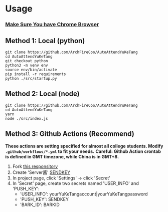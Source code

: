 # Usage
### **<u>Make Sure You have Chrome Browser</u>**

## Method 1: Local (python)
```shell
git clone https://github.com/ArchFireCoo/AutoAttendYuKeTang
cd AutoAttendYuKeTang
git checkout python
python3 -m venv env
source env/bin/activate
pip install -r requirements
python ./src/startup.py
```
## Method 2: Local (node)
```shell
git clone https://github.com/ArchFireCoo/AutoAttendYuKeTang
cd AutoAttendYuKeTang
yarn
node ./src/index.js
```
## Method 3: Github Actions (Recommend)
**These actions are setting specified for almost all college students. Modify `.github/workflows/*.yml` to fit your needs.**
**Careful: Github Action crontab is defined in GMT timezone, while China is in GMT+8.**

1. Fork [this responsitory](https://github.com/ArchFireCoo/AutoAttendYuKeTang)
2. Create 'Server酱' [SENDKEY](https://sct.ftqq.com/sendkey)
3. In project page, click 'Settings' -> click 'Secret'
4. In 'Secret' page, create two secrets named 'USER_INFO' and 'PUSH_KEY':
   - 'USER_INFO': yourYuKeTangaccount|yourYuKeTangpassword
   - 'PUSH_KEY': SENDKEY
   - 'BARK_ID': BARKID